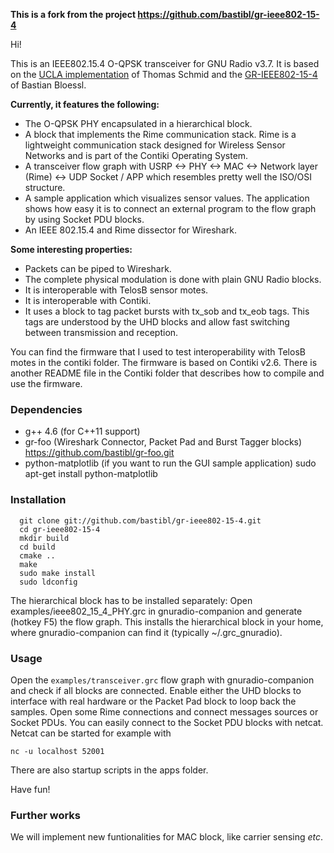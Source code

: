 **This is a fork from the project https://github.com/bastibl/gr-ieee802-15-4**

Hi!

This is an IEEE802.15.4 O-QPSK transceiver for GNU Radio v3.7. It is based on the [UCLA implementation](https://cgran.org/wiki/UCLAZigBee) of Thomas Schmid and the [GR-IEEE802-15-4](https://github.com/bastibl/gr-ieee802-15-4) of Bastian Bloessl.

**Currently, it features the following:**

- The O-QPSK PHY encapsulated in a hierarchical block.
- A block that implements the Rime communication stack. Rime is a lightweight communication stack designed for Wireless Sensor Networks and is part of the Contiki Operating System.
- A transceiver flow graph with USRP <-> PHY <-> MAC <-> Network layer (Rime) <-> UDP Socket / APP which resembles pretty well the ISO/OSI structure.
- A sample application which visualizes sensor values. The application shows how easy it is to connect an external program to the flow graph by using Socket PDU blocks.
- An IEEE 802.15.4 and Rime dissector for Wireshark.

**Some interesting properties:**
- Packets can be piped to Wireshark.
- The complete physical modulation is done with plain GNU Radio blocks.
- It is interoperable with TelosB sensor motes.
- It is interoperable with Contiki.
- It uses a block to tag packet bursts with tx_sob and tx_eob tags. This tags are understood by the UHD blocks and allow fast switching between transmission and reception.

You can find the firmware that I used to test interoperability with TelosB motes in the contiki folder. The firmware is based on Contiki v2.6. There is another README file in the Contiki folder that describes how to compile and use the firmware.

### Dependencies

- g++ 4.6 (for C++11 support)
- gr-foo (Wireshark Connector, Packet Pad and Burst Tagger blocks)
  https://github.com/bastibl/gr-foo.git
- python-matplotlib (if you want to run the GUI sample application)
  sudo apt-get install python-matplotlib


### Installation
```Shell
  git clone git://github.com/bastibl/gr-ieee802-15-4.git
  cd gr-ieee802-15-4
  mkdir build
  cd build
  cmake ..
  make
  sudo make install
  sudo ldconfig
```

The  hierarchical block has to be installed separately:
Open examples/ieee802_15_4_PHY.grc in gnuradio-companion and generate (hotkey F5) the flow graph. This installs the hierarchical block in your home, where gnuradio-companion can find it (typically ~/.grc_gnuradio).


### Usage

Open the `examples/transceiver.grc` flow graph with gnuradio-companion and check if all blocks are connected. Enable either the UHD blocks to interface with real hardware or the Packet Pad block to loop back the samples. Open some Rime connections and connect messages sources or Socket PDUs. You can easily connect to the Socket PDU blocks with netcat. Netcat can be started for example with

```nc -u localhost 52001```

There are also startup scripts in the apps folder.

Have fun!


### Further works

We will implement new funtionalities for MAC block, like carrier sensing _etc_.

